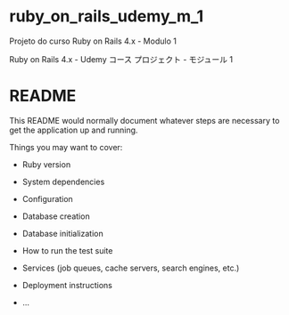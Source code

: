 # ruby_on_rails_udemy_m_1
Projeto do curso Ruby on Rails 4.x - Modulo 1  

Ruby on Rails 4.x - Udemy コース プロジェクト - モジュール 1

# README

This README would normally document whatever steps are necessary to get the
application up and running.

Things you may want to cover:

* Ruby version

* System dependencies

* Configuration

* Database creation

* Database initialization

* How to run the test suite

* Services (job queues, cache servers, search engines, etc.)

* Deployment instructions

* ...
